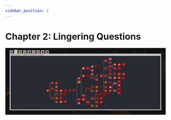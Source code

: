 ```yaml
---
sidebar_position: 2
---
```


# Chapter 2: Lingering Questions

![Chapter 2 Advancement Page](./img/chapter_2.png)
